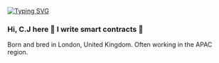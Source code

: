 [![Typing SVG](https://readme-typing-svg.demolab.com?font=Fira+Code&weight=500&duration=4000&pause=1000&color=F70000&multiline=true&random=false&width=435&lines=C.J+Freeman;Decentralise)](https://git.io/typing-svg)

### Hi, C.J here 👋 **I write smart contracts 📃**

Born and bred in London, United Kingdom. Often working in the APAC region.
